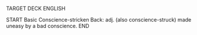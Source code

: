 TARGET DECK
ENGLISH

START
Basic
Conscience-stricken
Back: adj. (also conscience-struck) made uneasy by a bad conscience.
END
